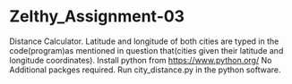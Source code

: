 # Zelthy_Assignment-03
Distance Calculator.
Latitude and longitude of both cities are typed in the code(program)as mentioned in question that(cities given their latitude and longitude coordinates).
Install python from https://www.python.org/
No Additional packges required.
Run city_distance.py in the python software.

